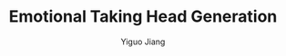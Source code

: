 ---
vol: '014'
time: 2025.06.27
title: "Emotional Taking Head Generation"
author: "Yiguo Jiang"
info: "P.hD Candidate from University of Macau"
---